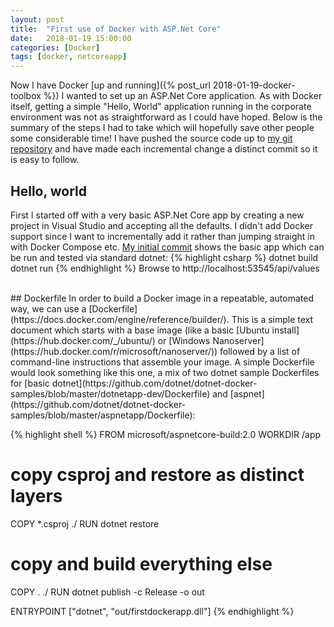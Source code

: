 ```yaml
---
layout: post
title:  "First use of Docker with ASP.Net Core"
date:   2018-01-19 15:00:00
categories: [Docker]
tags: [docker, netcoreapp]
---
```

Now I have Docker [up and running]({% post_url 2018-01-19-docker-toolbox %}) I wanted to set up an ASP.Net Core application. As with Docker itself, getting a simple "Hello, World" application running in the corporate environment was not as straightforward as I could have hoped. Below is the summary of the steps I had to take which will hopefully save other people some considerable time! I have pushed the source code up to [my git repository](https://github.com/MorganPeat/FirstDockerApp/) and have made each incremental change a distinct commit so it is easy to follow.

## Hello, world
First I started off with a very basic ASP.Net Core app by creating a new project in Visual Studio and accepting all the defaults. I didn't add Docker support since I want to incrementally add it rather than jumping straight in with Docker Compose etc.
[My initial commit](https://github.com/MorganPeat/FirstDockerApp/commit/beb9afa78b5b2c1fb21974b8b5ffea2e33ff1dcb) shows the basic app which can be run and tested via standard dotnet:
{% highlight csharp %}
dotnet build
dotnet run
{% endhighlight %}
Browse to http://localhost:53545/api/values

<br/>
## Dockerfile
In order to build a Docker image in a repeatable, automated way, we can use a [Dockerfile](https://docs.docker.com/engine/reference/builder/). This is a simple text document which starts with a base image (like a basic [Ubuntu install](https://hub.docker.com/_/ubuntu/) or [Windows Nanoserver](https://hub.docker.com/r/microsoft/nanoserver/)) followed by a list of command-line instructions that assemble your image. A simple Dockerfile would look something like this one, a mix of two dotnet sample Dockerfiles for [basic dotnet](https://github.com/dotnet/dotnet-docker-samples/blob/master/dotnetapp-dev/Dockerfile) and [aspnet](https://github.com/dotnet/dotnet-docker-samples/blob/master/aspnetapp/Dockerfile):

{% highlight shell %}
FROM microsoft/aspnetcore-build:2.0
WORKDIR /app

# copy csproj and restore as distinct layers
COPY *.csproj ./
RUN dotnet restore

# copy and build everything else
COPY . ./
RUN dotnet publish -c Release -o out

ENTRYPOINT ["dotnet", "out/firstdockerapp.dll"]
{% endhighlight %}
